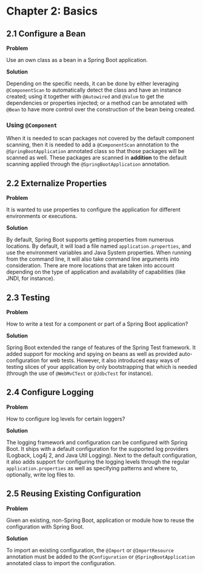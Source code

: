 # Chapter 2: Basics

## 2.1 Configure a Bean

**Problem**

Use an own class as a bean in a Spring Boot application.

**Solution**

Depending on the specific needs, it can be done by either leveraging `@ComponentScan` to automatically detect the class and have an instance created; using it together with `@Autowired` and `@Value` to get the dependencies or properties injected; or a method can be annotated with `@Bean` to have more control over the construction of the bean being created.

### Using `@Component`

When it is needed to scan packages not covered by the default component scanning, then it is needed to add a `@ComponentScan` annotation to the `@SpringBootApplication` annotated class so that those packages will be scanned as well. These packages are scanned in **addition** to the default scanning applied through the `@SpringBootApplication` annotation.

## 2.2 Externalize Properties

**Problem** 

It is wanted to use properties to configure the application for different environments or executions.

**Solution**

By default, Spring Boot supports getting properties from numerous locations. By default, it will load a file named `application.properties`, and use the environment variables and Java System properties. When running from the command line, it will also take command line arguments into consideration. There are more locations that are taken into account depending on the type of application and availability of capabilities (like JNDI, for instance).

## 2.3 Testing

**Problem**

How to write a test for a component or part of a Spring Boot application?

**Solution**

Spring Boot extended the range of features of the Spring Test framework. It added support for mocking and spying on beans as well as provided auto-configuration for web tests. However, it also introduced easy ways of testing slices of your application by only bootstrapping that which is needed (through the use of `@WebMvCTest` or `@JdbcTest` for instance).

## 2.4 Configure Logging

**Problem**

How to configure log levels for certain loggers?

**Solution**

The logging framework and configuration can be configured with Spring Boot. It ships with a default configuration for the supported log providers (Logback, Log4j 2, and Java Util Logging). Next to the default configuration, it also adds support for configuring the logging levels through the regular `application.properties` as well as specifying patterns and where to, optionally, write log files to.

## 2.5 Reusing Existing Configuration

**Problem**

Given an existing, non-Spring Boot, application or module how to reuse the configuration with Spring Boot.

**Solution**

To import an existing configuration, the `@Import` or `@ImportResource` annotation must be added to the `@Configuration` or `@SpringBootApplication` annotated class to import the configuration.
